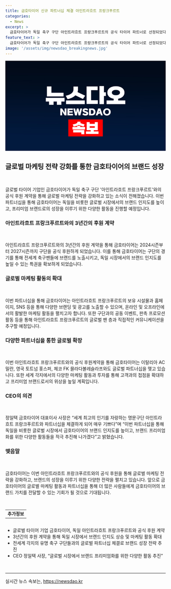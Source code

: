 ```yaml
---
title: 금호타이어 신규 파트너십 체결 아인트라흐트 프랑크푸르트
categories:
  - News
excerpt: >
  금호타이어가 독일 축구 구단 아인트라흐트 프랑크푸르트의 공식 타이어 파트너로 선정되었다. 2024시즌부터 2027시즌까지 3년간 지속될 이번 계약을 통해 금호타이어는 독일 시장에서의 브랜드 인지도를 높이고 글로벌 팬층과 소통할 계획이다. 이를 통해 토트넘 홋스퍼, AC밀란 등과 함께 세계적인 파트너십을 확보하며 브랜드의 프리미엄화를 추진할 예정이다.
feature_text: >
  금호타이어가 독일 축구 구단 아인트라흐트 프랑크푸르트의 공식 타이어 파트너로 선정되었다. 2024시즌부터 2027시즌까지 3년간 지속될 이번 계약을 통해 금호타이어는 독일 시장에서의 브랜드 인지도를 높이고 글로벌 팬층과 소통할 계획이다. 이를 통해 토트넘 홋스퍼, AC밀란 등과 함께 세계적인 파트너십을 확보하며 브랜드의 프리미엄화를 추진할 예정이다.
image: '/assets/img/newsdao_breakingnews.jpg'
---
```


<p><img src="/assets/img/newsdao_breakingnews.jpg" alt="bookingtag 속보" /></p>

<h2 data-ke-size="size26">글로벌 마케팅 전략 강화를 통한 금호타이어의 브랜드 성장</h2>

<p data-ke-size="size16">&nbsp;</p>

<p>글로벌 타이어 기업인 금호타이어가 독일 축구 구단 '아인트라흐트 프랑크푸르트'와의 공식 후원 계약을 통해 글로벌 마케팅 전략을 강화하고 있는 소식이 전해졌습니다. 이번 파트너십을 통해 금호타이어는 독일을 비롯한 글로벌 시장에서의 브랜드 인지도를 높이고, 프리미엄 브랜드로의 성장을 이루기 위한 다양한 활동을 진행할 예정입니다.</p>

<h3 data-ke-size="size22">아인트라흐트 프랑크푸르트와의 3년간의 후원 계약</h3>

<p data-ke-size="size16">&nbsp;</p>

<p>아인트라흐트 프랑크푸르트와의 3년간의 후원 계약을 통해 금호타이어는 2024시즌부터 2027시즌까지 구단을 공식 후원하게 되었습니다. 이를 통해 금호타이어는 구단의 경기를 통해 전세계 축구팬들에 브랜드를 노출시키고, 독일 시장에서의 브랜드 인지도를 높일 수 있는 특권을 확보하게 되었습니다.</p>

<h3 data-ke-size="size22">글로벌 마케팅 활동의 확대</h3>

<p data-ke-size="size16">&nbsp;</p>

<p>이번 파트너십을 통해 금호타이어는 아인트라흐트 프랑크푸르트의 보유 시설물과 홈페이지, SNS 등을 통해 다양한 브랜딩 및 광고를 노출할 수 있으며, 온라인 및 오프라인에서의 활발한 마케팅 활동을 펼치고자 합니다. 또한 구단과의 공동 이벤트, 판촉 프로모션 활동 등을 통해 아인트라흐트 프랑크푸르트의 글로벌 팬 층과 직접적인 커뮤니케이션을 추구할 예정입니다.</p>

<h3 data-ke-size="size22">다양한 파트너십을 통한 글로벌 확장</h3>

<p data-ke-size="size16">&nbsp;</p>

<p>이번 아인트라흐트 프랑크푸르트와의 공식 후원계약을 통해 금호타이어는 이탈리아 AC 밀란, 영국 토트넘 홋스퍼, 체코 FK 믈라다볼레슬라프와도 글로벌 파트너십을 맺고 있습니다. 또한 세계 각지에서의 다양한 마케팅 활동과 투자를 통해 고객과의 접점을 확대하고 프리미엄 브랜드로서의 위상을 높일 계획입니다.</p>

<h3 data-ke-size="size22">CEO의 의견</h3>

<p data-ke-size="size16">&nbsp;</p>

<p>정일택 금호타이어 대표이사 사장은 “세계 최고의 인기를 자랑하는 명문구단 아인트라흐트 프랑크푸르트와 파트너십을 체결하게 되어 매우 기쁘다”며 “이번 파트너십을 통해 독일을 비롯한 글로벌 시장에서 금호타이어의 브랜드 인지도를 높이고, 브랜드 프리미엄화를 위한 다양한 활동들을 적극 추진해 나가겠다”고 밝혔습니다.</p>

<h3 data-ke-size="size22">맺음말</h3>

<p data-ke-size="size16">&nbsp;</p>

<p>금호타이어는 이번 아인트라흐트 프랑크푸르트와의 공식 후원을 통해 글로벌 마케팅 전략을 강화하고, 브랜드의 성장을 이루기 위한 다양한 전략을 펼치고 있습니다. 앞으로 금호타이어의 글로벌 마케팅 활동과 파트너십을 통해 더 많은 사람들에게 금호타이어의 브랜드 가치를 전달할 수 있는 기회가 될 것으로 기대됩니다.</p>

<p data-ke-size="size16">&nbsp;</p>

<table style="width: 727px; height: 40px;">
<tbody>
<tr>
<td style="text-align: center; height: 17px;"><b>추가정보</b></td>
</tr>
</tbody>
</table>

<ul>
<li>글로벌 타이어 기업 금호타이어, 독일 아인트라흐트 프랑크푸르트와 공식 후원 계약</li>
<li>3년간의 후원 계약을 통해 독일 시장에서 브랜드 인지도 상승 및 마케팅 활동 확대</li>
<li>전세계 각지의 유명 축구 구단들과의 글로벌 파트너십 체결로 브랜드 성장 전략 추진</li>
<li>CEO 정일택 사장, “글로벌 시장에서 브랜드 프리미엄화를 위한 다양한 활동 추진”</li>
</ul>

<p data-ke-size="size16">&nbsp;</p>

<hr>
실시간 뉴스 속보는, <a href="https://newsdao.kr" rel="dofollow">https://newsdao.kr</a>


